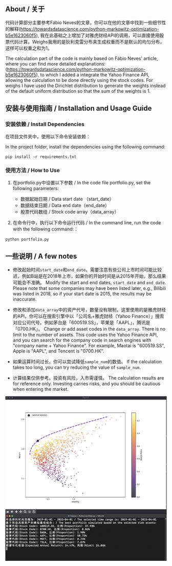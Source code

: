 ## About / 关于
代码计算部分主要参考Fábio Neves的文章，你可以在他的文章中找到一些细节性的解释(https://towardsdatascience.com/python-markowitz-optimization-b5e1623060f5), 我在此基础之上增加了对雅虎财经API的调用，可以直接使用股票代码计算。Weighs我用的是狄利克雷分布来生成权重而不是默认的均匀分布，这样可以权重之和为1。

The calculation part of the code is mainly based on Fábio Neves' article, where you can find more detailed explanations: (https://towardsdatascience.com/python-markowitz-optimization-b5e1623060f5), to which I added a integrate the Yahoo Finance API, allowing the calculation to be done directly using the stock codes. For weighs I have used the Dirichlet distribution to generate the weights instead of the default uniform distribution so that the sum of the weights is 1.

## 安装与使用指南 / Installation and Usage Guide

### 安装依赖 / Install Dependencies

在项目文件夹中，使用以下命令安装依赖：

In the project folder, install the dependencies using the following command:

```
pip install -r requirements.txt
```

### 使用方法 / How to Use
1. 在portfolio.py中设置以下参数 / In the code file portfolio.py, set the following parameters:
    - 数据起始日期 / Data start date （start_date）
    - 数据结束日期 / Data end date（end_date）
    - 股票代码数组 / Stock code array（data_array）

2. 在命令行中，执行以下命令运行代码 / In the command line, run the code with the following command:：

```
python portfolio.py
```

## 一些说明 / A few notes

- 修改起始时间`start_date`和`end_date`。需要注意有些公司上市时间可能比较迟，例如B站是在2018年上市，如果你的开始时间是从2015年开始，那么结果可能会不准确。
Modify the start and end dates, `start_date` and `end_date`. Please note that some companies may have been listed later, e.g., Bilibili was listed in 2018, so if your start date is 2015, the results may be inaccurate.


- 修改和添加`data_array`中的资产代号，数量没有限制，这里使用的是雅虎财经的API，你可以在搜索引擎中以「公司名+雅虎财经（Yahoo Finance）」搜索对应公司代号。例如茅台是「600519.SS」，苹果是「AAPL」，腾讯是「0700.HK」。
Change or add asset codes in the `data_array`. There is no limit to the number of assets. This code uses the Yahoo Finance API, and you can search for the company code in search engines with "company name + Yahoo Finance". For example, Maotai is "600519.SS", Apple is "AAPL", and Tencent is "0700.HK".


- 如果运算时间过长，你可以尝试降低`sample_num`的数值。
If the calculation takes too long, you can try reducing the value of `sample_num`.

- 计算结果仅供参考。投资有风险，入市需谨慎。
The calculation results are for reference only. Investing carries risks, and you should be cautious when entering the market.

![Graph](screenshots/graph.png)

